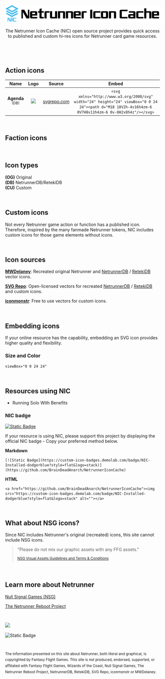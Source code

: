 <p align="center">
    <picture>
      <source media="(prefers-color-scheme: dark)" srcset="assets/nic-dark.png">
      <source media="(prefers-color-scheme: light)" srcset="assets/nic-light.png">
      <img alt="NIC" src="assets/nic-light.png" style="max-width: 100%;">
    </picture>
</p>

<p align="center">
The Netrunner Icon Cache (NIC) open source project provides quick access to published and custom hi-res icons for Netrunner card game resources.
</p>

<p align="center">
<a href="https://github.com/BrainDeadAnarch/NetrunnerIconCache/discussions"><img src="https://img.shields.io/badge/Suggest-Icon- forestgreen?style=flat" alt=""></a>
<a href="https://github.com/BrainDeadAnarch/NetrunnerIconCache/discussions"><img src="https://img.shields.io/badge/Add-Resource-darkviolet?style=flat" alt=""></a>
<a href="https://github.com/BrainDeadAnarch/NetrunnerIconCache"><img src="https://custom-icon-badges.demolab.com/badge/NIC-Installed-dodgerblue?style=flat&logo=stack" alt=""></a>
</p>
<p><br></p>

## Action icons

**Name**|**Logo**|**Source**|**Embed**
:-----:|:-----:|:-----:|:-----:
**Agenda** <sup>(DB)</sup>|<img src="https://www.svgrepo.com/show/447285/chart-bar.svg" width="24">     |[svgrepo.com](https://www.svgrepo.com/svg/447285/chart-bar) |```<svg xmlns="http://www.w3.org/2000/svg" width="24" height="24" viewBox="0 0 24 24"><path d="M18 18V2h-4v16h4zm-6 0V7H8v11h4zm-6 0v-8H2v8h4z"/></svg>```

<p><br></p>

## Faction icons

<p><br></p>

## Icon types

**(OG)** Original  
**(DB)** NetrunnerDB/RetekiDB  
**(CU)** Custom

<p><br></p>

## Custom icons

Not every Netrunner game action or function has a published icon. Therefore, inspired by the many fanmade Netrunner tokens, NIC includes custom icons for those game elements without icons.

<p><br></p>

## Icon sources

[**MWDelaney**](https://github.com/MWDelaney/Netrunner-Icon-Font): Recreated original Netrunner and [NetrunnerDB](https://netrunnerdb.com) / [RetekiDB](https://nrdb.reteki.fun) vector icons.

[**SVG Repo**](https://www.svgrepo.com): Open-licensed vectors for recreated [NetrunnerDB](https://netrunnerdb.com) / [RetekiDB](https://nrdb.reteki.fun) and custom icons.

[**iconmonstr**](https://iconmonstr.com): Free to use vectors for custom icons.

<p><br></p>

## Embedding icons

If your online resource has the capability, embedding an SVG icon provides higher quality and flexibility.

### Size and Color

```
viewBox="0 0 24 24"
```

<p><br></p>

## Resources using NIC

- Running Solo With Benefits  

### NIC badge

[![Static Badge](https://custom-icon-badges.demolab.com/badge/NIC-Installed-dodgerblue?style=flat&logo=stack)](https://github.com/BrainDeadAnarch/NetrunnerIconCache)

If your resource is using NIC, please support this project by displaying the official NIC badge - Copy your preferred method below.

**Markdown**  
```
[![Static Badge](https://custom-icon-badges.demolab.com/badge/NIC-Installed-dodgerblue?style=flat&logo=stack)](https://github.com/BrainDeadAnarch/NetrunnerIconCache)
```

**HTML**
```
<a href="https://github.com/BrainDeadAnarch/NetrunnerIconCache"><img src="https://custom-icon-badges.demolab.com/badge/NIC-Installed-dodgerblue?style=flat&logo=stack" alt=""></a>
```

<p><br></p>

## What about NSG icons?

Since NIC includes Netrunner's original (recreated) icons, this site cannot include NSG icons.

> "Please do not mix our graphic assets with any FFG assets."
>
> <sup>[NSG Visual Assets Guidelines and Terms & Conditions](https://nullsignal.games/about/nsg-visual-assets)</sup>

<p><br></p>

## Learn more about Netrunner

[Null Signal Games (NSG)](https://nullsignal.games)

[The Netrunner Reboot Project](https://sites.google.com/view/netrunner-reboot-project)

<p><br></p>

[![](https://nrdb.reteki.fun/card_image//large/08112.jpg)](https://nrdb.reteki.fun/en/card/08112)

![Static Badge](https://custom-icon-badges.demolab.com/badge/Netrunner_Card_Array-DB-blue?style=flat&logo=cpu)

<p><br></p>

<sup>The information presented on this site about Netrunner, both literal and graphical, is copyrighted by Fantasy Flight Games. This site is not produced, endorsed, supported, or affiliated with Fantasy Flight Games, Wizards of the Coast, Null Signal Games, The Netrunner Reboot Project, NetrunnerDB, RetekiDB, SVG Repo, iconmonstr or MWDelaney.</sup>
